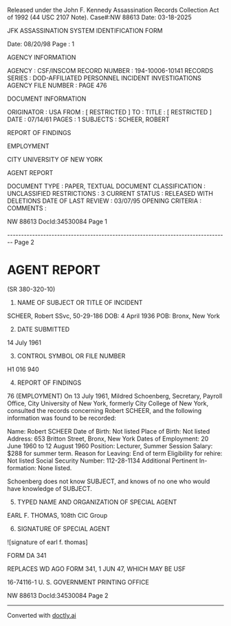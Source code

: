 Released under the John F. Kennedy
Assassination Records Collection Act of
1992 (44 USC 2107 Note). Case#:NW
88613 Date: 03-18-2025

JFK ASSASSINATION SYSTEM
IDENTIFICATION FORM

Date: 08/20/98
Page : 1

AGENCY INFORMATION

AGENCY : CSF/INSCOM
RECORD NUMBER : 194-10006-10141
RECORDS SERIES : DOD-AFFILIATED PERSONNEL INCIDENT INVESTIGATIONS
AGENCY FILE NUMBER : PAGE 476

DOCUMENT INFORMATION

ORIGINATOR : USA
FROM : [ RESTRICTED ]
TO :
TITLE : [ RESTRICTED ]
DATE : 07/14/61
PAGES : 1
SUBJECTS : SCHEER, ROBERT

REPORT OF FINDINGS

EMPLOYMENT

CITY UNIVERSITY OF NEW YORK

AGENT REPORT

DOCUMENT TYPE : PAPER, TEXTUAL DOCUMENT
CLASSIFICATION : UNCLASSIFIED
RESTRICTIONS : 3
CURRENT STATUS : RELEASED WITH DELETIONS
DATE OF LAST REVIEW : 03/07/95
OPENING CRITERIA :
COMMENTS :

NW 88613 DocId:34530084 Page 1


-------------------------------------------------------------------------------- Page 2

# AGENT REPORT
(SR 380-320-10)

1. NAME OF SUBJECT OR TITLE OF INCIDENT

SCHEER, Robert
SSvc, 50-29-186
DOB: 4 April 1936
POB: Bronx, New York

2. DATE SUBMITTED

14 July 1961

3. CONTROL SYMBOL OR FILE NUMBER

H1 016 940

4. REPORT OF FINDINGS

76 (EMPLOYMENT) On 13 July 1961, Mildred Schoenberg, Secretary, Payroll Office, City University of New York, formerly City College of New York, consulted the records concerning Robert SCHEER, and the following information was found to be recorded:

Name:
Robert SCHEER
Date of Birth:
Not listed
Place of Birth:
Not listed
Address:
653 Britton Street, Bronx, New York
Dates of Employment:
20 June 1960 to 12 August 1960
Position:
Lecturer, Summer Session
Salary:
$288 for summer term.
Reason for Leaving:
End of term
Eligibility for rehire:
Not listed
Social Security Number:
112-28-1134
Additional Pertinent In-
formation:
None listed.

Schoenberg does not know SUBJECT, and knows of no one who would have knowledge of SUBJECT.


5. TYPED NAME AND ORGANIZATION OF SPECIAL AGENT

EARL F. THOMAS, 108th CIC Group

6. SIGNATURE OF SPECIAL AGENT

![signature of earl f. thomas]

FORM
DA 341

REPLACES WD AGO FORM 341, 1 JUN 47, WHICH MAY BE USF

16-74116-1 U. S. GOVERNMENT PRINTING OFFICE

NW 88613 Docld:34530084 Page 2


---
Converted with [doctly.ai](https://doctly.ai)